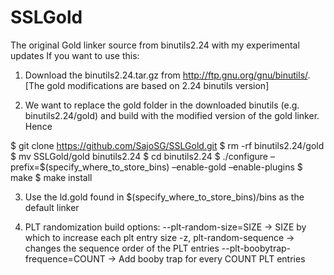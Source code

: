 SSLGold
=======

The original Gold linker source from binutils2.24 with my experimental updates
If you want to use this:

1. Download the binutils2.24.tar.gz from http://ftp.gnu.org/gnu/binutils/. [The gold modifications are based on 2.24 binutils version]

2. We want to replace the gold folder in the downloaded binutils (e.g. binutils2.24/gold) and build with the modified version of the gold linker. Hence

$ git clone https://github.com/SajoSG/SSLGold.git
$ rm -rf binutils2.24/gold
$ mv SSLGold/gold binutils2.24
$ cd binutils2.24
$ ./configure –prefix=$(specify_where_to_store_bins) –enable-gold –enable-plugins
$ make
$ make install

3. Use the ld.gold found in $(specify_where_to_store_bins)/bins as the default linker

4. PLT randomization build options:
--plt-random-size=SIZE → SIZE by which to increase each plt entry size
-z, plt-random-sequence → changes the sequence order of the PLT entries
--plt-boobytrap-frequence=COUNT → Add booby trap for every COUNT PLT entries
